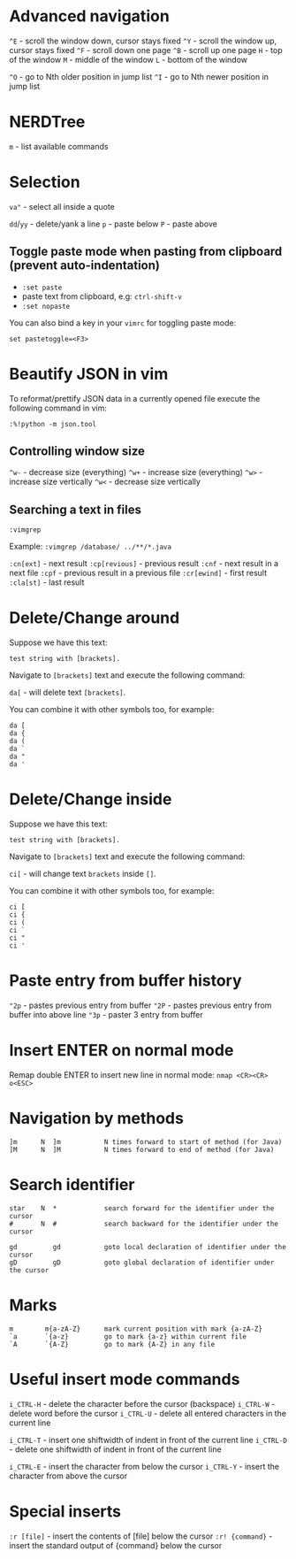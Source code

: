 # Advanced navigation

`^E` - scroll the window down, cursor stays fixed
`^Y` - scroll the window up, cursor stays fixed
`^F` - scroll down one page
`^B` - scroll up one page
`H` - top of the window
`M` - middle of the window
`L` - bottom of the window

`^O` - go to Nth older position in jump list
`^I` - go to Nth newer position in jump list

# NERDTree

`m` - list available commands

# Selection

`va"` - select all inside a quote

`dd`/`yy` - delete/yank a line
`p` - paste below
`P` - paste above

## Toggle paste mode when pasting from clipboard (prevent auto-indentation)

- `:set paste`
- paste text from clipboard, e.g: `ctrl-shift-v`
- `:set nopaste`

You can also bind a key in your `vimrc` for toggling paste mode:
```
set pastetoggle=<F3>
```

# Beautify JSON in vim

To reformat/prettify JSON data in a currently opened file execute the following command in vim:

```
:%!python -m json.tool
```

## Controlling window size

`^w-` - decrease size (everything)
`^w+` - increase size (everything)
`^w>` - increase size vertically
`^w<` - decrease size vertically

## Searching a text in files

`:vimgrep`

Example: `:vimgrep /database/ ../**/*.java`

`:cn[ext]` - next result
`:cp[revious]` - previous result
`:cnf` - next result in a next file
`:cpf` - previous result in a previous file
`:cr[ewind]` - first result
`:cla[st]` - last result

# Delete/Change around

Suppose we have this text:
```
test string with [brackets].
```

Navigate to `[brackets]` text and execute the following command:

`da[` - will delete text `[brackets]`.

You can combine it with other symbols too, for example:
```
da [
da {
da (
da `
da "
da '
```

# Delete/Change inside

Suppose we have this text:
```
test string with [brackets].
```

Navigate to `[brackets]` text and execute the following command:

`ci[` - will change text `brackets` inside `[]`.

You can combine it with other symbols too, for example:
```
ci [
ci {
ci (
ci `
ci "
ci '
```

# Paste entry from buffer history

`"2p` - pastes previous entry from buffer
`"2P` - pastes previous entry from buffer into above line
`"3p` - paster 3 entry from buffer

# Insert ENTER on normal mode

Remap double ENTER to insert new line in normal mode:
`nmap <CR><CR> o<ESC>`

# Navigation by methods

```
]m      N  ]m           N times forward to start of method (for Java)
]M      N  ]M           N times forward to end of method (for Java)
```

# Search identifier

```
star    N  *            search forward for the identifier under the cursor
#       N  #            search backward for the identifier under the cursor

gd         gd           goto local declaration of identifier under the cursor
gD         gD           goto global declaration of identifier under the cursor
```

# Marks

```
m        m{a-zA-Z}      mark current position with mark {a-zA-Z}
`a       `{a-z}         go to mark {a-z} within current file
`A       `{A-Z}         go to mark {A-Z} in any file
```

# Useful insert mode commands

`i_CTRL-H` - delete the character before the cursor (backspace)
`i_CTRL-W` - delete word before the cursor
`i_CTRL-U` - delete all entered characters in the current line

`i_CTRL-T` - insert one shiftwidth of indent in front of the current line
`i_CTRL-D` - delete one shiftwidth of indent in front of the current line

`i_CTRL-E` - insert the character from below the cursor
`i_CTRL-Y` - insert the character from above the cursor

# Special inserts

`:r [file]` - insert the contents of [file] below the cursor
`:r! {command}` - insert the standard output of {command} below the cursor


